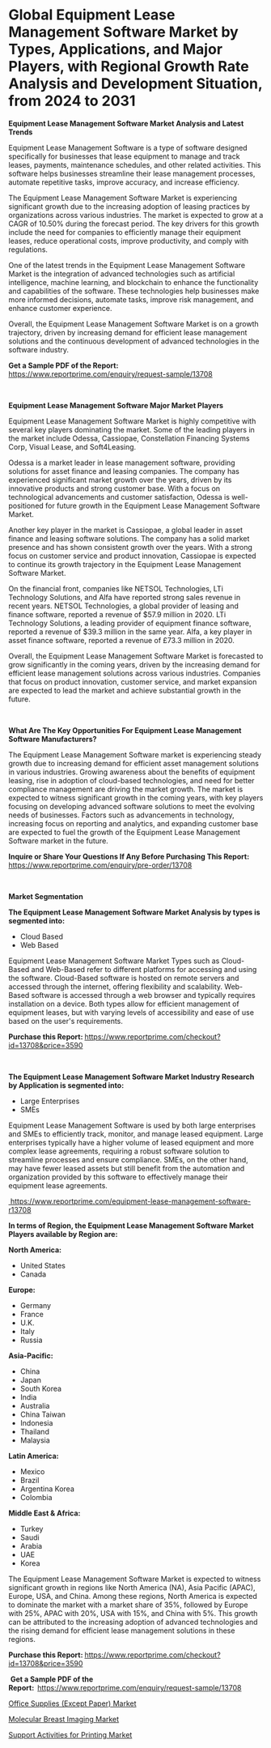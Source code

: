 <p><h1>Global Equipment Lease Management Software Market by Types, Applications, and Major Players, with Regional Growth Rate Analysis and Development Situation, from 2024 to 2031</h1></p><p><strong>Equipment Lease Management Software Market Analysis and Latest Trends</strong></p>
<p><p>Equipment Lease Management Software is a type of software designed specifically for businesses that lease equipment to manage and track leases, payments, maintenance schedules, and other related activities. This software helps businesses streamline their lease management processes, automate repetitive tasks, improve accuracy, and increase efficiency.</p><p>The Equipment Lease Management Software Market is experiencing significant growth due to the increasing adoption of leasing practices by organizations across various industries. The market is expected to grow at a CAGR of 10.50% during the forecast period. The key drivers for this growth include the need for companies to efficiently manage their equipment leases, reduce operational costs, improve productivity, and comply with regulations.</p><p>One of the latest trends in the Equipment Lease Management Software Market is the integration of advanced technologies such as artificial intelligence, machine learning, and blockchain to enhance the functionality and capabilities of the software. These technologies help businesses make more informed decisions, automate tasks, improve risk management, and enhance customer experience.</p><p>Overall, the Equipment Lease Management Software Market is on a growth trajectory, driven by increasing demand for efficient lease management solutions and the continuous development of advanced technologies in the software industry.</p></p>
<p><strong>Get a Sample PDF of the Report:&nbsp;</strong> <a href="https://www.reportprime.com/enquiry/request-sample/13708">https://www.reportprime.com/enquiry/request-sample/13708</a></p>
<p>&nbsp;</p>
<p><strong>Equipment Lease Management Software Major Market Players</strong></p>
<p><p>Equipment Lease Management Software Market is highly competitive with several key players dominating the market. Some of the leading players in the market include Odessa, Cassiopae, Constellation Financing Systems Corp, Visual Lease, and Soft4Leasing.</p><p>Odessa is a market leader in lease management software, providing solutions for asset finance and leasing companies. The company has experienced significant market growth over the years, driven by its innovative products and strong customer base. With a focus on technological advancements and customer satisfaction, Odessa is well-positioned for future growth in the Equipment Lease Management Software Market.</p><p>Another key player in the market is Cassiopae, a global leader in asset finance and leasing software solutions. The company has a solid market presence and has shown consistent growth over the years. With a strong focus on customer service and product innovation, Cassiopae is expected to continue its growth trajectory in the Equipment Lease Management Software Market.</p><p>On the financial front, companies like NETSOL Technologies, LTi Technology Solutions, and Alfa have reported strong sales revenue in recent years. NETSOL Technologies, a global provider of leasing and finance software, reported a revenue of $57.9 million in 2020. LTi Technology Solutions, a leading provider of equipment finance software, reported a revenue of $39.3 million in the same year. Alfa, a key player in asset finance software, reported a revenue of £73.3 million in 2020.</p><p>Overall, the Equipment Lease Management Software Market is forecasted to grow significantly in the coming years, driven by the increasing demand for efficient lease management solutions across various industries. Companies that focus on product innovation, customer service, and market expansion are expected to lead the market and achieve substantial growth in the future.</p></p>
<p>&nbsp;</p>
<p><strong>What Are The Key Opportunities For Equipment Lease Management Software Manufacturers?</strong></p>
<p><p>The Equipment Lease Management Software market is experiencing steady growth due to increasing demand for efficient asset management solutions in various industries. Growing awareness about the benefits of equipment leasing, rise in adoption of cloud-based technologies, and need for better compliance management are driving the market growth. The market is expected to witness significant growth in the coming years, with key players focusing on developing advanced software solutions to meet the evolving needs of businesses. Factors such as advancements in technology, increasing focus on reporting and analytics, and expanding customer base are expected to fuel the growth of the Equipment Lease Management Software market in the future.</p></p>
<p><strong>Inquire or Share Your Questions If Any Before Purchasing This Report:</strong> <a href="https://www.reportprime.com/enquiry/pre-order/13708">https://www.reportprime.com/enquiry/pre-order/13708</a></p>
<p>&nbsp;</p>
<p><strong>Market Segmentation</strong></p>
<p><strong>The Equipment Lease Management Software Market Analysis by types is segmented into:</strong></p>
<p><ul><li>Cloud Based</li><li>Web Based</li></ul></p>
<p><p>Equipment Lease Management Software Market Types such as Cloud-Based and Web-Based refer to different platforms for accessing and using the software. Cloud-Based software is hosted on remote servers and accessed through the internet, offering flexibility and scalability. Web-Based software is accessed through a web browser and typically requires installation on a device. Both types allow for efficient management of equipment leases, but with varying levels of accessibility and ease of use based on the user's requirements.</p></p>
<p><strong>Purchase this Report:&nbsp;</strong><a href="https://www.reportprime.com/checkout?id=13708&price=3590">https://www.reportprime.com/checkout?id=13708&price=3590</a></p>
<p>&nbsp;</p>
<p><strong>The Equipment Lease Management Software Market Industry Research by Application is segmented into:</strong></p>
<p><ul><li>Large Enterprises</li><li>SMEs</li></ul></p>
<p><p>Equipment Lease Management Software is used by both large enterprises and SMEs to efficiently track, monitor, and manage leased equipment. Large enterprises typically have a higher volume of leased equipment and more complex lease agreements, requiring a robust software solution to streamline processes and ensure compliance. SMEs, on the other hand, may have fewer leased assets but still benefit from the automation and organization provided by this software to effectively manage their equipment lease agreements.</p></p>
<p><a href="https://www.reportprime.com/equipment-lease-management-software-r13708">&nbsp;https://www.reportprime.com/equipment-lease-management-software-r13708</a></p>
<p><strong>In terms of Region, the Equipment Lease Management Software Market Players available by Region are:</strong></p>
<p>
    <p> <strong> North America: </strong>
        <ul>
            <li>United States</li>
            <li>Canada</li>
        </ul>
        </p> 
    <p> <strong> Europe: </strong>
        <ul>
            <li>Germany</li>
            <li>France</li>
            <li>U.K.</li>
            <li>Italy</li>
            <li>Russia</li>
        </ul>
        </p> 
    <p> <strong> Asia-Pacific: </strong>
        <ul>
            <li>China</li>
            <li>Japan</li>
            <li>South Korea</li>
            <li>India</li>
            <li>Australia</li>
            <li>China Taiwan</li>
            <li>Indonesia</li>
            <li>Thailand</li>
            <li>Malaysia</li>
        </ul>
        </p> 
    <p> <strong> Latin America: </strong>
        <ul>
            <li>Mexico</li>
            <li>Brazil</li>
            <li>Argentina Korea</li>
            <li>Colombia</li>
        </ul>
        </p> 
    <p> <strong> Middle East & Africa: </strong>
        <ul>
            <li>Turkey</li>
            <li>Saudi</li>
            <li>Arabia</li>
            <li>UAE</li>
            <li>Korea</li>
        </ul>
    </p>
    </p>
<p><p>The Equipment Lease Management Software Market is expected to witness significant growth in regions like North America (NA), Asia Pacific (APAC), Europe, USA, and China. Among these regions, North America is expected to dominate the market with a market share of 35%, followed by Europe with 25%, APAC with 20%, USA with 15%, and China with 5%. This growth can be attributed to the increasing adoption of advanced technologies and the rising demand for efficient lease management solutions in these regions.</p></p>
<p><strong>Purchase this Report: </strong><a href="https://www.reportprime.com/checkout?id=13708&price=3590">https://www.reportprime.com/checkout?id=13708&price=3590</a></p>
<p>&nbsp;<strong>Get a Sample PDF of the Report:&nbsp;&nbsp;</strong><a href="https://www.reportprime.com/enquiry/request-sample/13708">https://www.reportprime.com/enquiry/request-sample/13708</a></p>
<p><strong></strong></p>
<p><p><a href="https://view.publitas.com/reportprime-1/office-supplies-except-paper-industry-analysis-report-its-market-size-share-trends-by-application-region-competitive-strategies-2024-2031/">Office Supplies (Except Paper) Market</a></p><p><a href="https://github.com/marthawweekle/Market-Research-Report-List-2/blob/main/molecular-breast-imaging-market.md">Molecular Breast Imaging Market</a></p><p><a href="https://view.publitas.com/reportprime-1/support-activities-for-printing-market-investigation-industry-evolution-and-forecast-till-2031/">Support Activities for Printing Market</a></p></p>